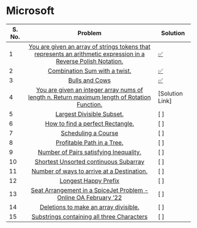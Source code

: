 # Microsoft

| S. No. | Problem | Solution |
| ------ |:-------:| ------------ |
| 1 | [You are given an array of strings tokens that represents an arithmetic expression in a Reverse Polish Notation.](https://leetcode.com/problems/evaluate-reverse-polish-notation/) | [✅](https://leetcode.com/problems/evaluate-reverse-polish-notation/submissions/869262397/) |
| 2 | [Combination Sum with a twist.](https://leetcode.com/problems/combination-sum-iii/) | [ ✅](https://leetcode.com/problems/combination-sum-iii/submissions/869656377/) |
| 3 | [Bulls and Cows](https://leetcode.com/problems/bulls-and-cows/) | [✅](https://leetcode.com/problems/bulls-and-cows/submissions/869476279/ ) |
| 4 | [You are given an integer array nums of length n. Return maximum length of Rotation Function.](https://leetcode.com/problems/rotate-function/) | [Solution Link] |   |
| 5 | [Largest Divisible Subset.](https://leetcode.com/problems/largest-divisible-subset/) | [ ]|
| 6 | [How to find a perfect Rectangle.](https://leetcode.com/problems/perfect-rectangle/) | [ ] |
| 7 | [Scheduling a Course](https://leetcode.com/problems/course-schedule/) | [ ] |   |
| 8 | [Profitable Path in a Tree.](https://leetcode.com/problems/most-profitable-path-in-a-tree/) | [ ] |
| 9 | [Number of Pairs satisfying Inequality.](https://leetcode.com/problems/number-of-pairs-satisfying-inequality/) | [ ] |
| 10 | [Shortest Unsorted continuous Subarray](https://leetcode.com/problems/shortest-unsorted-continuous-subarray/) | [ ]| 
| 11 | [Number of ways to arrive at a Destination.](https://leetcode.com/problems/number-of-ways-to-arrive-at-destination/) | [ ]|
| 12 | [Longest Happy Prefix](https://leetcode.com/problems/longest-happy-prefix/) | [ ] | 
| 13 | [Seat Arrangement in a SpiceJet Problem - Online OA February ‘22](https://leetcode.com/problems/airplane-seat-assignment-probability/) | [ ] |
| 14 | [Deletions to make an array divisible.](https://leetcode.com/problems/minimum-deletions-to-make-array-divisible/) | [ ] |   
| 15 | [Substrings containing all three Characters](https://leetcode.com/problems/number-of-substrings-containing-all-three-characters/) | [ ] |   

